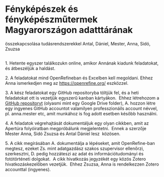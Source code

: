 # Fényképészek és fényképészműtermek Magyarországon adatttárának
összekapcsolása tudásrendszerekkel
Antal, Dániel, Mester, Anna, Sidó, Zsuzsa

## 

1\. Hetente egyszer találkozukn online, amikor Annának kiadunk
feladatokat, és átbeszéljük a haldást.

2\. A feladatokat mind OpenRefineban és Excelben kell megoldani. Ehhez
Anna ismerkedjen meg az <https://openrefine.org/> eszközzel.

3\. A kész feladatokat egy GitHub repositoryba töltjük fel, és a heti
feladatokat ott is vezetjük egyszerű kanban kártyákon.  Ehhez létrehozom
a [GitHub
repositoryt](https://github.com/dataobservatory-eu/atelier-hungary)
(olyasmi mint egy Google Drive folder), A. hozzon létre egy ingyenes
GitHub accountot valamilyen professzionáils account névvel, pl.
anna.mester etc, amit munkához is fog adott esetben később használni.

4\. A feladatok végrehajtását dokumentáljuk egy olyan cikkben, amit az
Apertúra folyóiratban megpróbálunk megjelentetni.  Ennek a szerzője
Mester Anna, Sidó Zsuzsa és Antal Dániel lesz  közösen. 

5\. A cikk megírásában A. dokumentálja a lépéseket, amit OpenRefine-ban
megtesz, ezeket Zs. mint adatgazdász szakos szupervisor ellenőrzi,
szerkesztni, D. pedig hozzáteszi az adat és információtudományi és
fotótörténeti dolgokat.  A cikk hivatkozás jegyzékét egy közös Zotero
hivatkozáskezelőben vezetjük.  Ehhez Zsuzsa, Anna is rendelkezzen Zotero
accounttal (ingyenes).
